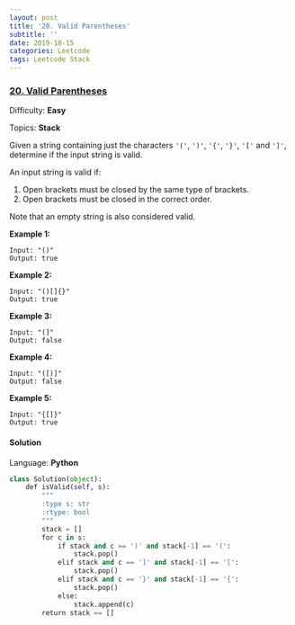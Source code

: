 ```yaml
---
layout: post
title: '20. Valid Parentheses'
subtitle: ''
date: 2019-10-15
categories: Leetcode
tags: Leetcode Stack
---
```

### [20\. Valid Parentheses](https://leetcode.com/problems/valid-parentheses/)

Difficulty: **Easy**

Topics: **Stack**

Given a string containing just the characters `'('`, `')'`, `'{'`, `'}'`, `'['` and `']'`, determine if the input string is valid.

An input string is valid if:

1.  Open brackets must be closed by the same type of brackets.
2.  Open brackets must be closed in the correct order.

Note that an empty string is also considered valid.

**Example 1:**

```
Input: "()"
Output: true
```

**Example 2:**

```
Input: "()[]{}"
Output: true
```

**Example 3:**

```
Input: "(]"
Output: false
```

**Example 4:**

```
Input: "([)]"
Output: false
```

**Example 5:**

```
Input: "{[]}"
Output: true
```


#### Solution

Language: **Python**

```python
class Solution(object):
    def isValid(self, s):
        """
        :type s: str
        :rtype: bool
        """
        stack = []
        for c in s:
            if stack and c == ')' and stack[-1] == '(':
                stack.pop()
            elif stack and c == ']' and stack[-1] == '[':
                stack.pop()
            elif stack and c == '}' and stack[-1] == '{':
                stack.pop()
            else:
                stack.append(c)
        return stack == []
```